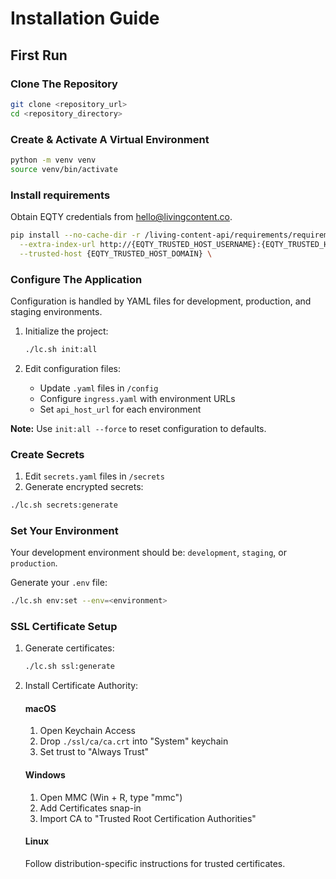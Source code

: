 # Installation Guide

## First Run

### Clone The Repository

```bash
git clone <repository_url>
cd <repository_directory>
```

### Create & Activate A Virtual Environment

```bash
python -m venv venv
source venv/bin/activate
```

### Install requirements

Obtain EQTY credentials from <hello@livingcontent.co>.

```bash
pip install --no-cache-dir -r /living-content-api/requirements/requirements.txt \
  --extra-index-url http://{EQTY_TRUSTED_HOST_USERNAME}:{EQTY_TRUSTED_HOST_PASSWORD}@{EQTY_TRUSTED_HOST_DOMAIN}/simple/ \
  --trusted-host {EQTY_TRUSTED_HOST_DOMAIN} \
```

### Configure The Application

Configuration is handled by YAML files for development, production, and staging environments.

1. Initialize the project:

   ```bash
   ./lc.sh init:all
   ```

2. Edit configuration files:
   - Update `.yaml` files in `/config`
   - Configure `ingress.yaml` with environment URLs
   - Set `api_host_url` for each environment

**Note:** Use `init:all --force` to reset configuration to defaults.

### Create Secrets

1. Edit `secrets.yaml` files in `/secrets`
2. Generate encrypted secrets:

```bash
./lc.sh secrets:generate
```

### Set Your Environment

Your development environment should be: `development`, `staging`, or `production`.

Generate your `.env` file:

```bash
./lc.sh env:set --env=<environment>
```

### SSL Certificate Setup

1. Generate certificates:

   ```bash
   ./lc.sh ssl:generate
   ```

2. Install Certificate Authority:

   #### macOS

   1. Open Keychain Access
   2. Drop `./ssl/ca/ca.crt` into "System" keychain
   3. Set trust to "Always Trust"

   #### Windows

   1. Open MMC (Win + R, type "mmc")
   2. Add Certificates snap-in
   3. Import CA to "Trusted Root Certification Authorities"

   #### Linux

   Follow distribution-specific instructions for trusted certificates.
